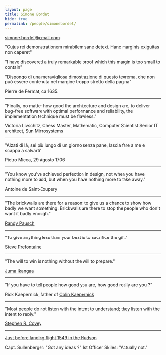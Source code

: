```yaml
---
layout: page
title: Simone Bordet
hide: true
permalink: /people/simonebordet/
---
```


<simone.bordet@gmail.com>
<a href="https://github.com/sbordet"><i class="fa fa-fw fa-github"></i></a>

"Cujus rei demonstrationem mirabilem sane detexi. Hanc marginis exiguitas non caperet"

"I have discovered a truly remarkable proof which this margin is too small to contain"

"Dispongo di una meravigliosa dimostrazione di questo teorema, che non può essere
contenuta nel margine troppo stretto della pagina"

Pierre de Fermat, ca 1635.

----

"Finally, no matter how good the architecture and design are, to deliver bug-free software
with optimal performance and reliability, the implementation technique must be flawless."

Victoria Livschitz,
Chess Master, Mathematic, Computer Scientist
Senior IT architect, Sun Microsystems

----

"Alzati di là, sei più lungo di un giorno senza pane, lascia fare a me e scappa a salvarti"

Pietro Micca, 29 Agosto 1706

----

"You know you've achieved perfection in design, not when you have nothing more to add,
but when you have nothing more to take away."

Antoine de Saint-Exupery

----

"The brickwalls are there for a reason: to give us a chance to show how badly we want something.
Brickwalls are there to stop the people who don't want it badly enough."

[Randy Pausch](http://en.wikipedia.org/wiki/Randy_Pausch)

----

"To give anything less than your best is to sacrifice the gift."

[Steve Prefontaine](http://en.wikipedia.org/wiki/Steve_Prefontaine)

----

"The will to win is nothing without the will to prepare."

[Juma Ikangaa](http://en.wikipedia.org/wiki/Juma_Ikangaa)

----

"If you have to tell people how good you are, how good really are you ?"

Rick Kaepernick, father of [Colin Kaepernick](http://en.wikipedia.org/wiki/Colin_Kaepernick)

----

"Most people do not listen with the intent to understand; they listen with the intent to reply."

[Stephen R. Covey](http://en.wikipedia.org/wiki/Stephen_Covey)

----

[Just before landing flight 1549 in the Hudson](https://www.youtube.com/watch?v=gjXCulRjPas)

Capt. Sullenberger: "Got any ideas ?"
1st Officer Skiles: "Actually not."
